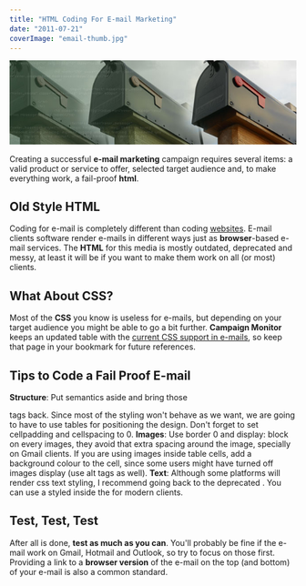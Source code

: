 ```yaml
---
title: "HTML Coding For E-mail Marketing"
date: "2011-07-21"
coverImage: "email-thumb.jpg"
---
```


[![HTML Coding For E-mail Marketing](images/email-marketing.jpg "HTML Coding For E-mail Marketing")](http://jpedroribeiro.com/2011/07/html-coding-for-e-mail-marketing/)

Creating a successful **e-mail marketing** campaign requires several items: a valid product or service to offer, selected target audience and, to make everything work, a fail-proof **html**.

## Old Style HTML

Coding for e-mail is completely different than coding [websites](http://jpedroribeiro.com/portfolio/). E-mail clients software render e-mails in different ways just as **browser**\-based e-mail services. The **HTML** for this media is mostly outdated, deprecated and messy, at least it will be if you want to make them work on all (or most) clients.

## What About CSS?

Most of the **CSS** you know is useless for e-mails, but depending on your target audience you might be able to go a bit further. **Campaign Monitor** keeps an updated table with the [current CSS support in e-mails](http://www.campaignmonitor.com/css/), so keep that page in your bookmark for future references.

## Tips to Code a Fail Proof E-mail

**Structure**: Put semantics aside and bring those <table> tags back. Since most of the styling won't behave as we want, we are going to have to use tables for positioning the design. Don't forget to set cellpadding and cellspacing to 0. **Images**: Use border 0 and display: block on every images, they avoid that extra spacing around the image, specially on Gmail clients. If you are using images inside table cells, add a background colour to the cell, since some users might have turned off images display (use alt tags as well). **Text**: Although some platforms will render css text styling, I recommend going back to the deprecated <font>. You can use a styled inside the for modern clients.

## Test, Test, Test

After all is done, **test as much as you can**. You'll probably be fine if the e-mail work on Gmail, Hotmail and Outlook, so try to focus on those first. Providing a link to a **browser version** of the e-mail on the top (and bottom) of your e-mail is also a common standard.
